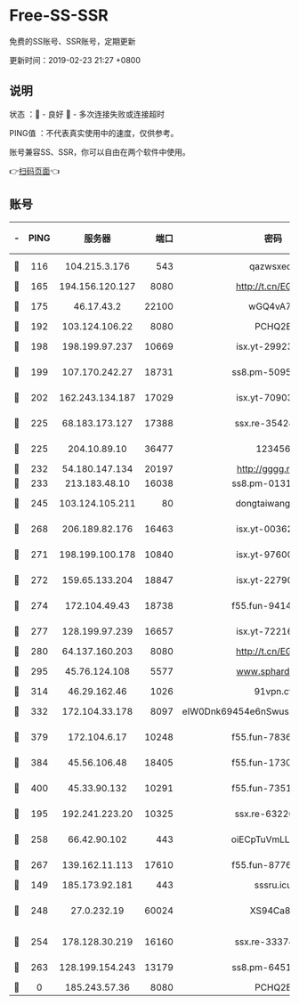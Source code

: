 # Free-SS-SSR

免费的SS账号、SSR账号，定期更新

更新时间：2019-02-23 21:27 +0800

## 说明

状态     ：🙂 - 良好 🙁 - 多次连接失败或连接超时

PING值   ：不代表真实使用中的速度，仅供参考。

账号兼容SS、SSR，你可以自由在两个软件中使用。

👉[扫码页面](https://liesauer.github.io/free-ss-ssr.github.io/)👈

## 账号

|-|PING|服务器|端口|密码|加密方式|区域|
|:----:|:----:|:-----:|-----:|:----:|:----:|:----:|
|🙂|116|104.215.3.176|543|qazwsxedc|aes-256-gcm|JP|
|🙂|165|194.156.120.127|8080|http://t.cn/EGJIyrl|rc4-md5|RU|
|🙂|175|46.17.43.2|22100|wGQ4vA7D|aes-256-gcm|RU|
|🙂|192|103.124.106.22|8080|PCHQ2E|rc4-md5|US|
|🙂|198|198.199.97.237|10669|isx.yt-29923675|aes-256-cfb|US|
|🙂|199|107.170.242.27|18731|ss8.pm-50950263|aes-256-cfb|US|
|🙂|202|162.243.134.187|17029|isx.yt-70903569|aes-256-cfb|US|
|🙂|225|68.183.173.127|17388|ssx.re-35424497|aes-256-cfb|US|
|🙂|225|204.10.89.10|36477|123456|aes-256-cfb|US|
|🙂|232|54.180.147.134|20197|http://gggg.rocks|chacha20|KR|
|🙂|233|213.183.48.10|16038|ss8.pm-01318678|rc4-md5|RU|
|🙂|245|103.124.105.211|80|dongtaiwang.com|aes-256-cfb|US|
|🙂|268|206.189.82.176|16463|isx.yt-00362323|aes-256-cfb|SG|
|🙂|271|198.199.100.178|10840|isx.yt-97600185|aes-256-cfb|US|
|🙂|272|159.65.133.204|18847|isx.yt-22790068|aes-256-cfb|SG|
|🙂|274|172.104.49.43|18738|f55.fun-94147766|aes-256-cfb|SG|
|🙂|277|128.199.97.239|16657|isx.yt-72216653|aes-256-cfb|SG|
|🙂|280|64.137.160.203|8080|http://t.cn/EGJIyrl|rc4-md5|CA|
|🙂|295|45.76.124.108|5577|www.sphard.com|aes-256-cfb|AU|
|🙂|314|46.29.162.46|1026|91vpn.cf|rc4-md5|RU|
|🙂|332|172.104.33.178|8097|eIW0Dnk69454e6nSwuspv9DmS201tQ0D|aes-256-cfb|SG|
|🙂|379|172.104.6.17|10248|f55.fun-78360191|aes-256-cfb|US|
|🙂|384|45.56.106.48|18405|f55.fun-17301402|aes-256-cfb|US|
|🙂|400|45.33.90.132|10291|f55.fun-73512768|aes-256-cfb|US|
|🙂|195|192.241.223.20|10325|ssx.re-63226148|aes-256-cfb|US|
|🙂|258|66.42.90.102|443|oiECpTuVmLLxk4Ts|aes-256-cfb|US|
|🙂|267|139.162.11.113|17610|f55.fun-87762700|aes-256-cfb|SG|
|🙁|149|185.173.92.181|443|sssru.icu|rc4-md5|RU|
|🙁|248|27.0.232.19|60024|XS94Ca8K|xchacha20-ietf-poly1305|HK|
|🙁|254|178.128.30.219|16160|ssx.re-33374521|aes-256-cfb|SG|
|🙁|263|128.199.154.243|13179|ss8.pm-64511599|aes-256-cfb|SG|
|🙁|0|185.243.57.36|8080|PCHQ2E|rc4-md5|US|
